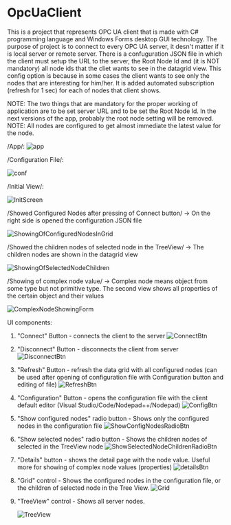 # OpcUaClient

This is a project that represents OPC UA client that is made with C# programming language and Windows Forms desktop GUI technology. 
The purpose of project is to connect to every OPC UA server, it desn't matter if it is local server or remote server. There is a 
confuguration JSON file in which the client must setup the URL to the server, the Root Node Id and (it is NOT mandatory) all node ids
that the cliet wants to see in the datagrid view. This config option is because in some cases the client wants to see only the nodes
that are interesting for him/her. It is added automated subscription (refresh for 1 sec) for each of nodes that client shows.

NOTE: The two things that are mandatory for the proper working of application are to be set server URL and to be set the Root Node Id. 
In the next versions of the app, probably the root node setting will be removed.
NOTE: All nodes are configured to get almost immediate the latest value for the node.

/App/:
![app](https://github.com/velizar92/OpcUaClient/assets/40525254/c50bbce5-bf37-433f-a48f-a855b779d619)


/Configuration File/:

![conf](https://github.com/velizar92/OpcUaClient/assets/40525254/1f47d228-7053-4b7b-b6cf-54cfdce39d32)

/Initial View/:

![InitScreen](https://github.com/velizar92/OpcUaClient/assets/40525254/99030fa2-1fac-4b7e-b15f-ed36e33a4a59)

/Showed Configured Nodes after pressing of Connect button/ -> On the right side is opened the configuration JSON file

![ShowingOfConfiguredNodesInGrid](https://github.com/velizar92/OpcUaClient/assets/40525254/5e3ff448-8325-4714-a7bc-4886930405fe)

/Showed the children nodes of selected node in the TreeView/ -> The children nodes are shown in the datagrid view

![ShowingOfSelectedNodeChildren](https://github.com/velizar92/OpcUaClient/assets/40525254/993ffd23-8011-45b9-a527-52483c20922f)

/Showing of complex node value/ -> Complex node means object from some type but not primitive type.
The second view shows all properties of the certain object and their values

![ComplexNodeShowingForm](https://github.com/velizar92/OpcUaClient/assets/40525254/5b3f7d83-f53e-430f-99e4-c050ae372686)

UI components:

  1. "Connect" Button - connects the client to the server  ![ConnectBtn](https://github.com/velizar92/OpcUaClient/assets/40525254/c9fbf11c-7db4-40c7-a9ba-f7642385162f)

  2. "Disconnect" Button - disconnects the client from server ![DisconnectBtn](https://github.com/velizar92/OpcUaClient/assets/40525254/01ad3b7a-8ba2-4935-9758-b4654eb131b7)
  3. "Refresh" Button - refresh the data grid with all configured nodes (can be used after opening of configuration file with Configuration button and editing of file)
     ![RefreshBtn](https://github.com/velizar92/OpcUaClient/assets/40525254/9a4f1907-a29b-4fa3-a67b-1cd8e1e4bd04)
  4. "Configuration" Button - opens the configuration file with the client default editor (Visual Studio/Code/Nodepad++/Nodepad) ![ConfigBtn](https://github.com/velizar92/OpcUaClient/assets/40525254/2e5de171-c754-4f96-96eb-63e972c99c4f)

  5. "Show configured nodes" radio button - Shows only the configured nodes in the configuration file ![ShowConfigNodesRadioBtn](https://github.com/velizar92/OpcUaClient/assets/40525254/2605759f-0454-491b-93a4-fbb516d134c6)
  6. "Show selected nodes" radio button - Shows the children nodes of selected in the TreeView node ![ShowSelectedNodeChildrenRadioBtn](https://github.com/velizar92/OpcUaClient/assets/40525254/d4fa2dbf-fd38-418a-98ad-a458af84acda)
  7. "Details" button - shows the detail page with the node value. Useful more for showing of complex node values (properties) ![detailsBtn](https://github.com/velizar92/OpcUaClient/assets/40525254/ea51a701-42a9-42f6-9d54-ea901c64bade)
  8. "Grid" control - Shows the configured nodes in the configuration file, or the children of selected node in the Tree View.
    ![Grid](https://github.com/velizar92/OpcUaClient/assets/40525254/1a31b59d-d790-497f-99de-cd832ceeca18)
  9. "TreeView" control - Shows all server nodes.
      
      ![TreeView](https://github.com/velizar92/OpcUaClient/assets/40525254/03786ab8-0df2-41a1-957f-e103d9daffa9)


     







